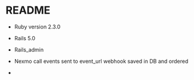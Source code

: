 # README

* Ruby version 2.3.0
* Rails 5.0
* Rails_admin

* Nexmo call events sent to event_url webhook saved in DB and ordered
*
